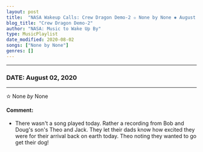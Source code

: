 ```yaml
---
layout: post
title:  "NASA Wakeup Calls: Crew Dragon Demo-2 ✫ None by None ✺ August 02, 2020"
blog_title: "Crew Dragon Demo-2"
author: "NASA: Music to Wake Up By"
type: MusicPlaylist
date_modified: 2020-08-02
songs: ["None by None"]
genres: []
---
```


----
### DATE: August 02, 2020
----
✫ None *by* None  

#### Comment:
* There wasn't a song played today. Rather a recording from Bob and Doug's son's Theo and Jack. They let their dads know how excited they were for their arrival back on earth today. Theo noting they wanted to go get their dog!



<br/>
<center>
	<a target="_blank"
	   href="https://twitter.com/intent/tweet?hashtags=Space,NASA,Playlist,NASAWakeupCalls,SpaceProgram&text=🚀 {{ page.author}}, {{ page.title }}. {{ site.url }}{{ page.url }}&via=nasawakeupcalls"><i class="fab fa-twitter" title="Tweet this page" alt="Tweet this page" style="font-size: 1.3em;"></i></a>
	&nbsp; 	<i class="fas fa-user-astronaut" style="font-size: 1.5em;"></i> &nbsp;
    <a id="custom_amazon_link"
       type="amzn" search="#"
       category="popular music">
    <i class="fab fa-amazon" style="font-size: 1.3em;"></i></a>
</center>

<!-- Randomly resolve an individual entry from a song array -->
<script src="/assets/javascript/seedrandom.min.js"></script>
<script>
  var wake_me_up = ["None by None"];
  var prng = new Math.seedrandom();
  function randomSong() {
    song = wake_me_up[Math.floor(Math.random() * wake_me_up.length)];
    var amazon_link = document.getElementById("custom_amazon_link");
    amazon_link.setAttribute("search", song);
  }
  window.onload = randomSong();
</script>
